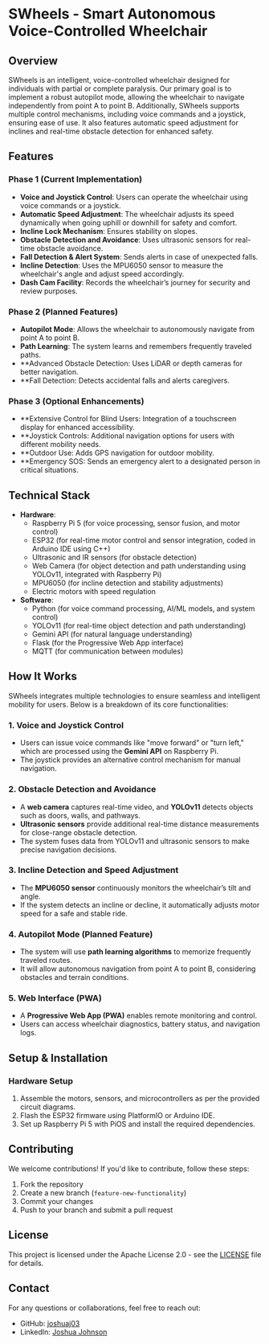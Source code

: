 # SWheels - Smart Autonomous Voice-Controlled Wheelchair

## Overview
SWheels is an intelligent, voice-controlled wheelchair designed for individuals with partial or complete paralysis. Our primary goal is to implement a robust autopilot mode, allowing the wheelchair to navigate independently from point A to point B. Additionally, SWheels supports multiple control mechanisms, including voice commands and a joystick, ensuring ease of use. It also features automatic speed adjustment for inclines and real-time obstacle detection for enhanced safety.

## Features
### Phase 1 (Current Implementation)
- **Voice and Joystick Control**: Users can operate the wheelchair using voice commands or a joystick.
- **Automatic Speed Adjustment**: The wheelchair adjusts its speed dynamically when going uphill or downhill for safety and comfort.
- **Incline Lock Mechanism**: Ensures stability on slopes.
- **Obstacle Detection and Avoidance**: Uses ultrasonic sensors for real-time obstacle avoidance.
- **Fall Detection & Alert System**: Sends alerts in case of unexpected falls.
- **Incline Detection**: Uses the MPU6050 sensor to measure the wheelchair's angle and adjust speed accordingly.
- **Dash Cam Facility**: Records the wheelchair’s journey for security and review purposes.

### Phase 2 (Planned Features)
- **Autopilot Mode**: Allows the wheelchair to autonomously navigate from point A to point B.
- **Path Learning**: The system learns and remembers frequently traveled paths.
- **Advanced Obstacle Detection: Uses LiDAR or depth cameras for better navigation.
- **Fall Detection: Detects accidental falls and alerts caregivers.

### Phase 3 (Optional Enhancements)
- **Extensive Control for Blind Users: Integration of a touchscreen display for enhanced accessibility.
- **Joystick Controls: Additional navigation options for users with different mobility needs.
- **Outdoor Use: Adds GPS navigation for outdoor mobility.
- **Emergency SOS: Sends an emergency alert to a designated person in critical situations.

## Technical Stack
- **Hardware**:
  - Raspberry Pi 5 (for voice processing, sensor fusion, and motor control)
  - ESP32 (for real-time motor control and sensor integration, coded in Arduino IDE using C++)
  - Ultrasonic and IR sensors (for obstacle detection)
  - Web Camera (for object detection and path understanding using YOLOv11, integrated with Raspberry Pi)
  - MPU6050 (for incline detection and stability adjustments)
  - Electric motors with speed regulation
- **Software**:
  - Python (for voice command processing, AI/ML models, and system control)
  - YOLOv11 (for real-time object detection and path understanding)
  - Gemini API (for natural language understanding)
  - Flask (for the Progressive Web App interface)
  - MQTT (for communication between modules)

## How It Works
SWheels integrates multiple technologies to ensure seamless and intelligent mobility for users. Below is a breakdown of its core functionalities:

### 1. Voice and Joystick Control
- Users can issue voice commands like "move forward" or "turn left," which are processed using the **Gemini API** on Raspberry Pi.
- The joystick provides an alternative control mechanism for manual navigation.

### 2. Obstacle Detection and Avoidance
- A **web camera** captures real-time video, and **YOLOv11** detects objects such as doors, walls, and pathways.
- **Ultrasonic sensors** provide additional real-time distance measurements for close-range obstacle detection.
- The system fuses data from YOLOv11 and ultrasonic sensors to make precise navigation decisions.

### 3. Incline Detection and Speed Adjustment
- The **MPU6050 sensor** continuously monitors the wheelchair’s tilt and angle.
- If the system detects an incline or decline, it automatically adjusts motor speed for a safe and stable ride.

### 4. Autopilot Mode (Planned Feature)
- The system will use **path learning algorithms** to memorize frequently traveled routes.
- It will allow autonomous navigation from point A to point B, considering obstacles and terrain conditions.

### 5. Web Interface (PWA)
- A **Progressive Web App (PWA)** enables remote monitoring and control.
- Users can access wheelchair diagnostics, battery status, and navigation logs.

## Setup & Installation
### Hardware Setup
1. Assemble the motors, sensors, and microcontrollers as per the provided circuit diagrams.
2. Flash the ESP32 firmware using PlatformIO or Arduino IDE.
3. Set up Raspberry Pi 5 with PiOS and install the required dependencies.

## Contributing
We welcome contributions! If you'd like to contribute, follow these steps:
1. Fork the repository
2. Create a new branch (`feature-new-functionality`)
3. Commit your changes
4. Push to your branch and submit a pull request

## License
This project is licensed under the Apache License 2.0 - see the [LICENSE](LICENSE) file for details.

## Contact
For any questions or collaborations, feel free to reach out:
- GitHub: [joshuaj03](https://github.com/joshuaj03)
- LinkedIn: [Joshua Johnson](https://www.linkedin.com/in/joshua-johnson-63b560253/)

